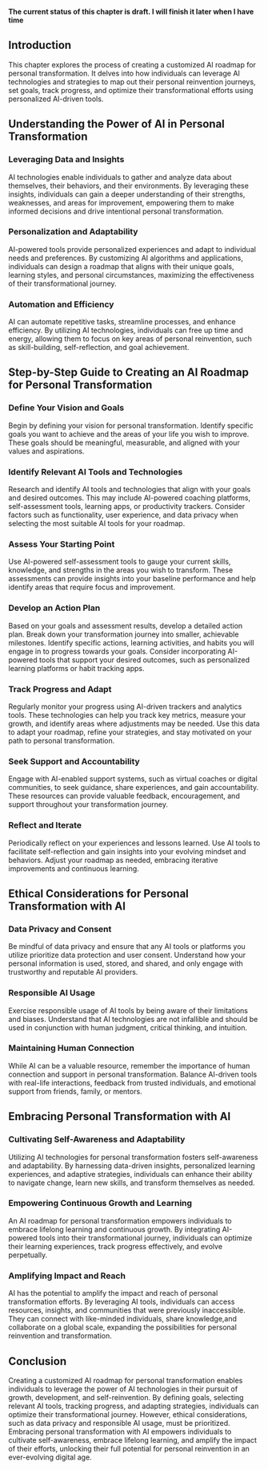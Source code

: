 **The current status of this chapter is draft. I will finish it later when I have time**

Introduction
------------

This chapter explores the process of creating a customized AI roadmap for personal transformation. It delves into how individuals can leverage AI technologies and strategies to map out their personal reinvention journeys, set goals, track progress, and optimize their transformational efforts using personalized AI-driven tools.

Understanding the Power of AI in Personal Transformation
--------------------------------------------------------

### Leveraging Data and Insights

AI technologies enable individuals to gather and analyze data about themselves, their behaviors, and their environments. By leveraging these insights, individuals can gain a deeper understanding of their strengths, weaknesses, and areas for improvement, empowering them to make informed decisions and drive intentional personal transformation.

### Personalization and Adaptability

AI-powered tools provide personalized experiences and adapt to individual needs and preferences. By customizing AI algorithms and applications, individuals can design a roadmap that aligns with their unique goals, learning styles, and personal circumstances, maximizing the effectiveness of their transformational journey.

### Automation and Efficiency

AI can automate repetitive tasks, streamline processes, and enhance efficiency. By utilizing AI technologies, individuals can free up time and energy, allowing them to focus on key areas of personal reinvention, such as skill-building, self-reflection, and goal achievement.

Step-by-Step Guide to Creating an AI Roadmap for Personal Transformation
------------------------------------------------------------------------

### Define Your Vision and Goals

Begin by defining your vision for personal transformation. Identify specific goals you want to achieve and the areas of your life you wish to improve. These goals should be meaningful, measurable, and aligned with your values and aspirations.

### Identify Relevant AI Tools and Technologies

Research and identify AI tools and technologies that align with your goals and desired outcomes. This may include AI-powered coaching platforms, self-assessment tools, learning apps, or productivity trackers. Consider factors such as functionality, user experience, and data privacy when selecting the most suitable AI tools for your roadmap.

### Assess Your Starting Point

Use AI-powered self-assessment tools to gauge your current skills, knowledge, and strengths in the areas you wish to transform. These assessments can provide insights into your baseline performance and help identify areas that require focus and improvement.

### Develop an Action Plan

Based on your goals and assessment results, develop a detailed action plan. Break down your transformation journey into smaller, achievable milestones. Identify specific actions, learning activities, and habits you will engage in to progress towards your goals. Consider incorporating AI-powered tools that support your desired outcomes, such as personalized learning platforms or habit tracking apps.

### Track Progress and Adapt

Regularly monitor your progress using AI-driven trackers and analytics tools. These technologies can help you track key metrics, measure your growth, and identify areas where adjustments may be needed. Use this data to adapt your roadmap, refine your strategies, and stay motivated on your path to personal transformation.

### Seek Support and Accountability

Engage with AI-enabled support systems, such as virtual coaches or digital communities, to seek guidance, share experiences, and gain accountability. These resources can provide valuable feedback, encouragement, and support throughout your transformation journey.

### Reflect and Iterate

Periodically reflect on your experiences and lessons learned. Use AI tools to facilitate self-reflection and gain insights into your evolving mindset and behaviors. Adjust your roadmap as needed, embracing iterative improvements and continuous learning.

Ethical Considerations for Personal Transformation with AI
----------------------------------------------------------

### Data Privacy and Consent

Be mindful of data privacy and ensure that any AI tools or platforms you utilize prioritize data protection and user consent. Understand how your personal information is used, stored, and shared, and only engage with trustworthy and reputable AI providers.

### Responsible AI Usage

Exercise responsible usage of AI tools by being aware of their limitations and biases. Understand that AI technologies are not infallible and should be used in conjunction with human judgment, critical thinking, and intuition.

### Maintaining Human Connection

While AI can be a valuable resource, remember the importance of human connection and support in personal transformation. Balance AI-driven tools with real-life interactions, feedback from trusted individuals, and emotional support from friends, family, or mentors.

Embracing Personal Transformation with AI
-----------------------------------------

### Cultivating Self-Awareness and Adaptability

Utilizing AI technologies for personal transformation fosters self-awareness and adaptability. By harnessing data-driven insights, personalized learning experiences, and adaptive strategies, individuals can enhance their ability to navigate change, learn new skills, and transform themselves as needed.

### Empowering Continuous Growth and Learning

An AI roadmap for personal transformation empowers individuals to embrace lifelong learning and continuous growth. By integrating AI-powered tools into their transformational journey, individuals can optimize their learning experiences, track progress effectively, and evolve perpetually.

### Amplifying Impact and Reach

AI has the potential to amplify the impact and reach of personal transformation efforts. By leveraging AI tools, individuals can access resources, insights, and communities that were previously inaccessible. They can connect with like-minded individuals, share knowledge,and collaborate on a global scale, expanding the possibilities for personal reinvention and transformation.

Conclusion
----------

Creating a customized AI roadmap for personal transformation enables individuals to leverage the power of AI technologies in their pursuit of growth, development, and self-reinvention. By defining goals, selecting relevant AI tools, tracking progress, and adapting strategies, individuals can optimize their transformational journey. However, ethical considerations, such as data privacy and responsible AI usage, must be prioritized. Embracing personal transformation with AI empowers individuals to cultivate self-awareness, embrace lifelong learning, and amplify the impact of their efforts, unlocking their full potential for personal reinvention in an ever-evolving digital age.
